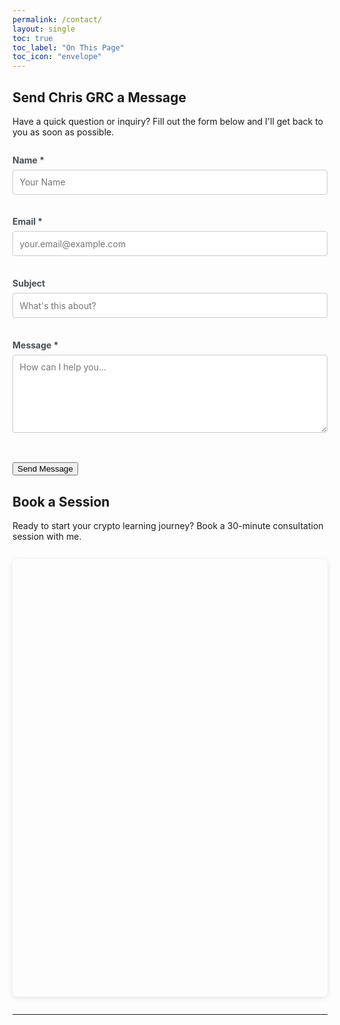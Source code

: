 ```yaml
---
permalink: /contact/
layout: single
toc: true
toc_label: "On This Page"
toc_icon: "envelope"
---
```


## Send Chris GRC a Message

Have a quick question or inquiry? Fill out the form below and I'll get back to you as soon as possible.

<form id="contact-form" action="https://api.web3forms.com/submit" method="POST" class="contact-form">

  <!-- Web3Forms Access Key (configured in _config.yml) -->
  <input type="hidden" name="access_key" value="{{ site.web3forms.access_key }}">

  <!-- Optional: Redirect to thank you page after submission -->
  <input type="hidden" name="redirect" value="{{ site.url }}/contact-success/">

  <!-- Optional: Custom subject line -->
  <input type="hidden" name="subject" value="New Contact Form Submission from GrassRoots Crypto">

  <!-- Honeypot Spam Protection -->
  <input type="checkbox" name="botcheck" class="hidden" style="display: none;" aria-hidden="true" tabindex="-1">

  <div class="form-group">
    <label for="name">Name *</label>
    <input type="text" name="name" id="name" placeholder="Your Name" aria-required="true" aria-describedby="name-error" required>
    <span id="name-error" role="alert" class="error-message"></span>
  </div>

  <div class="form-group">
    <label for="email">Email *</label>
    <input type="email" name="email" id="email" placeholder="your.email@example.com" aria-required="true" aria-describedby="email-error" required>
    <span id="email-error" role="alert" class="error-message"></span>
  </div>

  <div class="form-group">
    <label for="subject">Subject</label>
    <input type="text" name="form_subject" id="subject" placeholder="What's this about?" aria-describedby="subject-error">
    <span id="subject-error" role="alert" class="error-message"></span>
  </div>

  <div class="form-group">
    <label for="message">Message *</label>
    <textarea name="message" id="message" rows="6" placeholder="How can I help you..." aria-required="true" aria-describedby="message-error" required></textarea>
    <span id="message-error" role="alert" class="error-message"></span>
  </div>

  <button type="submit" class="btn btn--primary" id="submit-btn">Send Message</button>
</form>

<script>
// Form submission handler with loading state and error handling
document.getElementById('contact-form').addEventListener('submit', async function(e) {
  e.preventDefault();

  const btn = document.getElementById('submit-btn');
  const originalText = btn.innerHTML;

  // Show loading state
  btn.disabled = true;
  btn.innerHTML = 'Sending...';

  const formData = new FormData(this);

  try {
    const response = await fetch(this.action, {
      method: 'POST',
      body: formData,
      headers: {'Accept': 'application/json'}
    });

    if (response.ok) {
      window.location.href = '{{ site.url }}/contact-success/';
    } else {
      throw new Error('Form submission failed');
    }
  } catch (error) {
    alert('Error submitting form. Please try again or contact me directly via email.');
    btn.disabled = false;
    btn.innerHTML = originalText;
  }
});
</script>


## Book a Session

Ready to start your crypto learning journey? Book a 30-minute consultation session with me.

<!-- Calendly inline widget begin -->
<div class="calendly-inline-widget" data-url="https://calendly.com/chris-grc/30min" style="min-width:320px;height:700px;"></div>
<script>
  // Lazy-load Calendly when user scrolls to booking section
  if ('IntersectionObserver' in window) {
    const observer = new IntersectionObserver((entries) => {
      entries.forEach(entry => {
        if (entry.isIntersecting) {
          const script = document.createElement('script');
          script.src = 'https://assets.calendly.com/assets/external/widget.js';
          script.async = true;
          document.head.appendChild(script);
          observer.disconnect();
        }
      });
    });
    observer.observe(document.querySelector('.calendly-inline-widget'));
  } else {
    // Fallback for older browsers
    const script = document.createElement('script');
    script.src = 'https://assets.calendly.com/assets/external/widget.js';
    script.async = true;
    document.head.appendChild(script);
  }
</script>
<!-- Calendly inline widget end -->


---


<style>
.contact-form {
  max-width: 600px;
  margin: 2em 0;
}

.form-group {
  margin-bottom: 1.2em;
}

.form-group label {
  display: block;
  margin-bottom: 0.5em;
  font-weight: bold;
  color: #494e52;
}

.form-group input,
.form-group textarea {
  width: 100%;
  padding: 0.75em;
  border: 1px solid #ccc;
  border-radius: 4px;
  font-size: 1em;
  font-family: inherit;
  transition: border-color 0.3s;
}

.form-group input:focus,
.form-group textarea:focus {
  outline: 2px solid #7a8288;
  outline-offset: 2px;
  border-color: #7a8288;
}

.error-message {
  display: block;
  color: #d32f2f;
  font-size: 0.875em;
  margin-top: 0.25em;
  min-height: 1.2em;
}

.contact-form button {
  margin-top: 1em;
}

.calendly-inline-widget {
  margin: 2em 0;
  border-radius: 8px;
  overflow: hidden;
  box-shadow: 0 2px 8px rgba(0,0,0,0.1);
}
</style>
